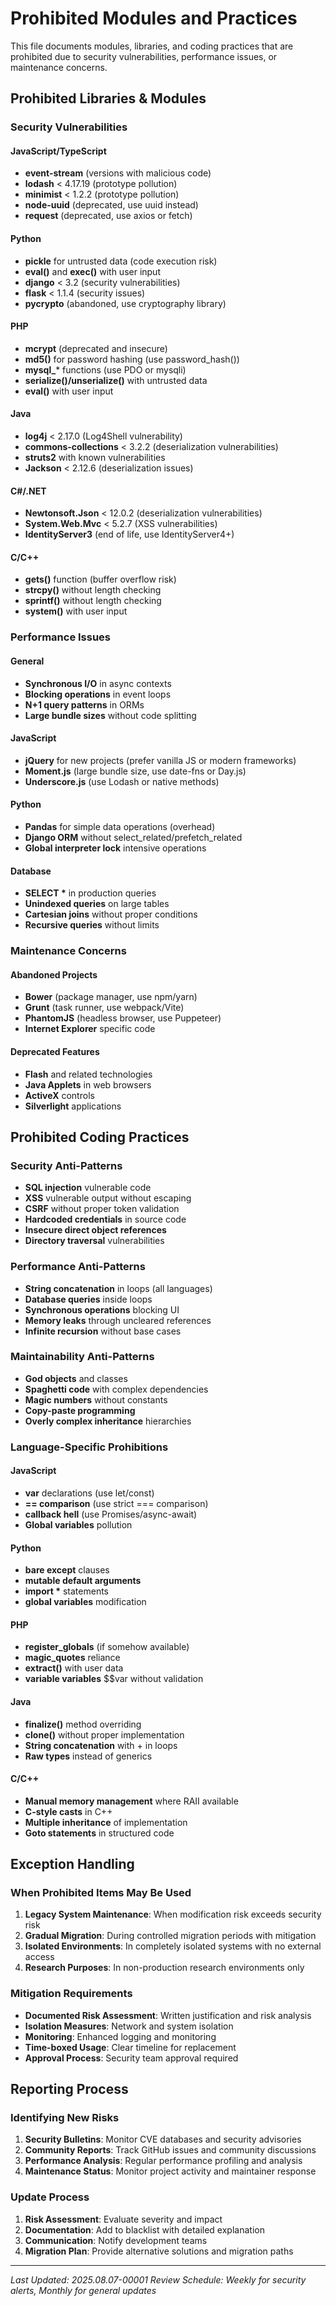 # Prohibited Modules and Practices

This file documents modules, libraries, and coding practices that are prohibited due to security vulnerabilities, performance issues, or maintenance concerns.

## Prohibited Libraries & Modules

### Security Vulnerabilities

#### JavaScript/TypeScript
- **event-stream** (versions with malicious code)
- **lodash** < 4.17.19 (prototype pollution)
- **minimist** < 1.2.2 (prototype pollution)
- **node-uuid** (deprecated, use uuid instead)
- **request** (deprecated, use axios or fetch)

#### Python
- **pickle** for untrusted data (code execution risk)
- **eval()** and **exec()** with user input
- **django** < 3.2 (security vulnerabilities)
- **flask** < 1.1.4 (security issues)
- **pycrypto** (abandoned, use cryptography library)

#### PHP
- **mcrypt** (deprecated and insecure)
- **md5()** for password hashing (use password_hash())
- **mysql_*** functions (use PDO or mysqli)
- **serialize()/unserialize()** with untrusted data
- **eval()** with user input

#### Java
- **log4j** < 2.17.0 (Log4Shell vulnerability)
- **commons-collections** < 3.2.2 (deserialization vulnerabilities)
- **struts2** with known vulnerabilities
- **Jackson** < 2.12.6 (deserialization issues)

#### C#/.NET
- **Newtonsoft.Json** < 12.0.2 (deserialization vulnerabilities)
- **System.Web.Mvc** < 5.2.7 (XSS vulnerabilities)
- **IdentityServer3** (end of life, use IdentityServer4+)

#### C/C++
- **gets()** function (buffer overflow risk)
- **strcpy()** without length checking
- **sprintf()** without length checking
- **system()** with user input

### Performance Issues

#### General
- **Synchronous I/O** in async contexts
- **Blocking operations** in event loops
- **N+1 query patterns** in ORMs
- **Large bundle sizes** without code splitting

#### JavaScript
- **jQuery** for new projects (prefer vanilla JS or modern frameworks)
- **Moment.js** (large bundle size, use date-fns or Day.js)
- **Underscore.js** (use Lodash or native methods)

#### Python
- **Pandas** for simple data operations (overhead)
- **Django ORM** without select_related/prefetch_related
- **Global interpreter lock** intensive operations

#### Database
- **SELECT \*** in production queries
- **Unindexed queries** on large tables
- **Cartesian joins** without proper conditions
- **Recursive queries** without limits

### Maintenance Concerns

#### Abandoned Projects
- **Bower** (package manager, use npm/yarn)
- **Grunt** (task runner, use webpack/Vite)
- **PhantomJS** (headless browser, use Puppeteer)
- **Internet Explorer** specific code

#### Deprecated Features
- **Flash** and related technologies
- **Java Applets** in web browsers
- **ActiveX** controls
- **Silverlight** applications

## Prohibited Coding Practices

### Security Anti-Patterns
- **SQL injection** vulnerable code
- **XSS** vulnerable output without escaping
- **CSRF** without proper token validation
- **Hardcoded credentials** in source code
- **Insecure direct object references**
- **Directory traversal** vulnerabilities

### Performance Anti-Patterns
- **String concatenation** in loops (all languages)
- **Database queries** inside loops
- **Synchronous operations** blocking UI
- **Memory leaks** through uncleared references
- **Infinite recursion** without base cases

### Maintainability Anti-Patterns
- **God objects** and classes
- **Spaghetti code** with complex dependencies
- **Magic numbers** without constants
- **Copy-paste programming**
- **Overly complex inheritance** hierarchies

### Language-Specific Prohibitions

#### JavaScript
- **var** declarations (use let/const)
- **== comparison** (use strict === comparison)
- **callback hell** (use Promises/async-await)
- **Global variables** pollution

#### Python
- **bare except** clauses
- **mutable default arguments**
- **import \*** statements
- **global variables** modification

#### PHP
- **register_globals** (if somehow available)
- **magic_quotes** reliance
- **extract()** with user data
- **variable variables** $$var without validation

#### Java
- **finalize()** method overriding
- **clone()** without proper implementation
- **String concatenation** with + in loops
- **Raw types** instead of generics

#### C/C++
- **Manual memory management** where RAII available
- **C-style casts** in C++
- **Multiple inheritance** of implementation
- **Goto statements** in structured code

## Exception Handling

### When Prohibited Items May Be Used
1. **Legacy System Maintenance**: When modification risk exceeds security risk
2. **Gradual Migration**: During controlled migration periods with mitigation
3. **Isolated Environments**: In completely isolated systems with no external access
4. **Research Purposes**: In non-production research environments only

### Mitigation Requirements
- **Documented Risk Assessment**: Written justification and risk analysis
- **Isolation Measures**: Network and system isolation
- **Monitoring**: Enhanced logging and monitoring
- **Time-boxed Usage**: Clear timeline for replacement
- **Approval Process**: Security team approval required

## Reporting Process

### Identifying New Risks
1. **Security Bulletins**: Monitor CVE databases and security advisories
2. **Community Reports**: Track GitHub issues and community discussions
3. **Performance Analysis**: Regular performance profiling and analysis
4. **Maintenance Status**: Monitor project activity and maintainer response

### Update Process
1. **Risk Assessment**: Evaluate severity and impact
2. **Documentation**: Add to blacklist with detailed explanation
3. **Communication**: Notify development teams
4. **Migration Plan**: Provide alternative solutions and migration paths

---

*Last Updated: 2025.08.07-00001*
*Review Schedule: Weekly for security alerts, Monthly for general updates*
